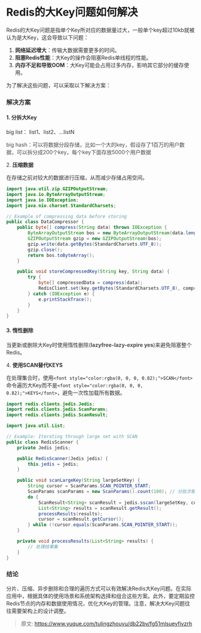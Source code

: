 # Redis的大Key问题如何解决

<font style="color:rgba(0, 0, 0, 0.82);">Redis的大Key问题是指单个Key所对应的数据量过大，一般单个key超过10kb就被认为是大Key，这会导致以下问题：</font>

1. **<font style="color:rgba(0, 0, 0, 0.82);">网络延迟增大</font>**<font style="color:rgba(0, 0, 0, 0.82);">：传输大数据需要更多的时间。</font>
2. **<font style="color:rgba(0, 0, 0, 0.82);">阻塞Redis性能</font>**<font style="color:rgba(0, 0, 0, 0.82);">：大Key的操作会阻塞Redis单线程的性能。</font>
3. **<font style="color:rgba(0, 0, 0, 0.82);">内存不足和导致OOM</font>**<font style="color:rgba(0, 0, 0, 0.82);">：大Key可能会占用过多内存，影响其它部分的缓存使用。</font>

<font style="color:rgba(0, 0, 0, 0.82);">为了解决这些问题，可以采取以下解决方案：</font>

### <font style="color:rgba(0, 0, 0, 0.82);">解决方案</font>
#### <font style="color:rgba(0, 0, 0, 0.82);">1. </font>**<font style="color:rgba(0, 0, 0, 0.82);">分拆大Key</font>**
<font style="color:rgba(0, 0, 0, 0.82);">big list： list1、list2、...listN</font>

<font style="color:rgb(74, 74, 74);">big hash：可以将数据分段存储，比如一个大的key，假设存了1百万的用户数据，可以拆分成200个key，每个key下面存放5000个用户数据</font>

<font style="color:rgb(74, 74, 74);"></font>

<font style="color:rgba(0, 0, 0, 0.82);">2. </font>**<font style="color:rgba(0, 0, 0, 0.82);">压缩数据</font>**

<font style="color:rgba(0, 0, 0, 0.82);">在存储之前对较大的数据进行压缩，从而减少存储占用空间。</font>

```java
import java.util.zip.GZIPOutputStream;  
import java.io.ByteArrayOutputStream;  
import java.io.IOException;  
import java.nio.charset.StandardCharsets;  

// Example of compressing data before storing  
public class DataCompressor {  
    public byte[] compress(String data) throws IOException {  
        ByteArrayOutputStream bos = new ByteArrayOutputStream(data.length());  
        GZIPOutputStream gzip = new GZIPOutputStream(bos);  
        gzip.write(data.getBytes(StandardCharsets.UTF_8));  
        gzip.close();  
        return bos.toByteArray();  
    }  

    public void storeCompressedKey(String key, String data) {  
        try {  
            byte[] compressedData = compress(data);  
            RedisClient.set(key.getBytes(StandardCharsets.UTF_8), compressedData);  
        } catch (IOException e) {  
            e.printStackTrace();  
        }  
    }  
}
```

#### <font style="color:rgba(0, 0, 0, 0.82);">3.</font><font style="color:rgba(0, 0, 0, 0.82);"> </font>**<font style="color:rgba(0, 0, 0, 0.82);">惰性删除</font>**
<font style="color:rgba(0, 0, 0, 0.82);">当更新或删除大Key时使用惰性删除(</font>**<font style="color:rgb(74, 74, 74);">lazyfree-lazy-expire yes</font>**<font style="color:rgb(74, 74, 74);"></font><font style="color:rgba(0, 0, 0, 0.82);">)来避免阻塞整个Redis。</font>

<font style="color:rgba(0, 0, 0, 0.82);">4. </font>**<font style="color:rgba(0, 0, 0, 0.82);">使用SCAN替代KEYS</font>**

<font style="color:rgba(0, 0, 0, 0.82);">在处理集合时，使用</font>`<font style="color:rgba(0, 0, 0, 0.82);">SCAN</font>`<font style="color:rgba(0, 0, 0, 0.82);">命令遍历大Key而不是</font>`<font style="color:rgba(0, 0, 0, 0.82);">KEYS</font>`<font style="color:rgba(0, 0, 0, 0.82);">，避免一次性加载所有数据。</font>

```java
import redis.clients.jedis.Jedis;  
import redis.clients.jedis.ScanParams;  
import redis.clients.jedis.ScanResult;  

import java.util.List;  

// Example: Iterating through large set with SCAN  
public class RedisScanner {  
    private Jedis jedis;  

    public RedisScanner(Jedis jedis) {  
        this.jedis = jedis;  
    }  

    public void scanLargeKey(String largeSetKey) {  
        String cursor = ScanParams.SCAN_POINTER_START;  
        ScanParams scanParams = new ScanParams().count(100); // 分批次取100个  
        do {  
            ScanResult<String> scanResult = jedis.sscan(largeSetKey, cursor, scanParams);  
            List<String> results = scanResult.getResult();  
            processResults(results);  
            cursor = scanResult.getCursor();  
        } while (!cursor.equals(ScanParams.SCAN_POINTER_START));  
    }  

    private void processResults(List<String> results) {  
        // 处理结果集  
    }  
}
```

### <font style="color:rgba(0, 0, 0, 0.82);">结论</font>
<font style="color:rgba(0, 0, 0, 0.82);">分片、压缩、异步删除和合理的遍历方式可以有效解决Redis大Key问题。在实际应用中，根据具体的使用场景和系统架构选择和组合这些方案。此外，要定期监控Redis节点的内存和数据使用情况，优化大Key的管理。注意，解决大Key问题往往需要架构上的设计调整。</font>



> 原文: <https://www.yuque.com/tulingzhouyu/db22bv/fg51mlsueyfivzrh>